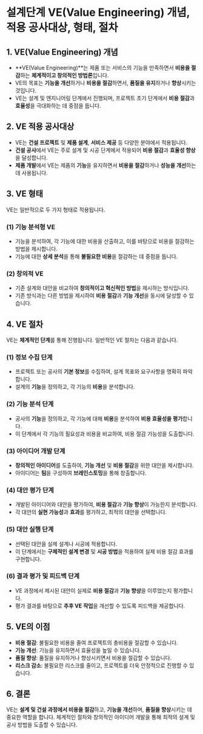 # 설계단계 VE(Value Engineering) 개념, 적용 공사대상, 형태, 절차

## 1. VE(Value Engineering) 개념
- **VE(Value Engineering)**는 제품 또는 서비스의 기능을 만족하면서 **비용을 절감**하는 **체계적이고 창의적인 방법론**입니다.
- VE의 목표는 **기능을 개선**하거나 **비용을 절감**하면서, **품질을 유지**하거나 **향상**시키는 것입니다.
- VE는 설계 및 엔지니어링 단계에서 진행되며, 프로젝트 초기 단계에서 **비용 절감**과 **효율성**을 극대화하는 데 중점을 둡니다.

## 2. VE 적용 공사대상
- VE는 **건설 프로젝트** 및 **제품 설계**, **서비스 제공** 등 다양한 분야에서 적용됩니다.
- **건설 공사**에서 VE는 주로 설계 및 시공 단계에서 적용되어 **비용 절감**과 **효율성 향상**을 달성합니다.
- **제품 개발**에서 VE는 제품의 **기능**을 유지하면서 **비용을 절감**하거나 **성능을 개선**하는 데 사용됩니다.

## 3. VE 형태
VE는 일반적으로 두 가지 형태로 적용됩니다.

### (1) **기능 분석형 VE**
- 기능을 분석하여, 각 기능에 대한 비용을 산출하고, 이를 바탕으로 비용을 절감하는 방법을 제시합니다.
- 기능에 대한 **상세 분석**을 통해 **불필요한 비용**을 절감하는 데 중점을 둡니다.

### (2) **창의적 VE**
- 기존 설계와 대안을 비교하여 **창의적이고 혁신적인 방법**을 제시하는 방식입니다.
- 기존 방식과는 다른 방법을 제시하여 **비용 절감**과 **기능 개선**을 동시에 달성할 수 있습니다.

## 4. VE 절차
VE는 **체계적인 단계**를 통해 진행됩니다. 일반적인 VE 절차는 다음과 같습니다.

### (1) **정보 수집 단계**
- 프로젝트 또는 공사의 **기본 정보**를 수집하여, 설계 목표와 요구사항을 명확히 파악합니다.
- 설계의 **기능**을 정의하고, 각 기능의 **비용**을 분석합니다.

### (2) **기능 분석 단계**
- 공사의 **기능**을 정의하고, 각 기능에 대해 **비용**을 분석하여 **비용 효율성을 평가**합니다.
- 이 단계에서 각 기능의 필요성과 비용을 비교하여, 비용 절감 가능성을 도출합니다.

### (3) **아이디어 개발 단계**
- **창의적인 아이디어**를 도출하여, **기능 개선** 및 **비용 절감**을 위한 대안을 제시합니다.
- 아이디어는 **팀**을 구성하여 **브레인스토밍**을 통해 창출합니다.

### (4) **대안 평가 단계**
- 개발된 아이디어와 대안을 평가하여, **비용 절감**과 **기능 향상**이 가능한지 분석합니다.
- 각 대안의 **실현 가능성**과 **효과**를 평가하고, 최적의 대안을 선택합니다.

### (5) **대안 실행 단계**
- 선택된 대안을 실제 설계나 시공에 적용합니다.
- 이 단계에서는 **구체적인 설계 변경** 및 **시공 방법**을 적용하여 실제 비용 절감 효과를 구현합니다.

### (6) **결과 평가 및 피드백 단계**
- VE 과정에서 제시된 대안이 실제로 **비용 절감**과 **기능 향상**을 이루었는지 평가합니다.
- 평가 결과를 바탕으로 **추후 VE 작업**을 개선할 수 있도록 피드백을 제공합니다.

## 5. VE의 이점
- **비용 절감**: 불필요한 비용을 줄여 프로젝트의 총비용을 절감할 수 있습니다.
- **기능 개선**: 기능을 유지하면서 효율성을 높일 수 있습니다.
- **품질 향상**: 품질을 유지하거나 향상시키면서 비용을 절감할 수 있습니다.
- **리스크 감소**: 불필요한 리스크를 줄이고, 프로젝트를 더욱 안정적으로 진행할 수 있습니다.

## 6. 결론
VE는 **설계 및 건설 과정에서 비용을 절감**하고, **기능을 개선**하며, **품질을 향상**시키는 데 중요한 역할을 합니다. 체계적인 절차와 창의적인 아이디어 개발을 통해 최적의 설계 및 공사 방법을 도출할 수 있습니다.

